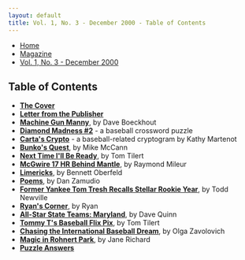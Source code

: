 ```yaml
---
layout: default
title: Vol. 1, No. 3 - December 2000 - Table of Contents
---
```

<nav class="breadcrumb" aria-label="breadcrumbs">
  <ul>
    <li><a href="{{ site.url }}{{ site.baseurl }}/index.html">Home</a></li>
    <li><a href="../magazine-home.html">Magazine</a></li>
    <li class="is-active"><a href="#" aria-current="page">Vol. 1, No. 3 - December 2000</a></li>
  </ul>
</nav>

<section>
  <h1>Table of Contents</h1>

  <ul>
    <li><a href="bi_vol_1_no_3_cover.html"><strong>The Cover</strong></a></li>
    <li><a href="bi_vol_1_no_3_letter_from_publisher.html"><strong>Letter from the Publisher</strong></a></li>
    <li><a href="bi_vol_1_no_3_machine_gun.html"><strong>Machine Gun Manny</strong></a>, by Dave Boeckhout</li>
    <li><a href="bi_vol_1_no_3_diamond_madness.html"><strong>Diamond Madness #2</strong></a> - a baseball crossword puzzle</li>
    <li><a href="bi_vol_1_no_3_cartas_crypto.html"><strong>Carta's Crypto</strong></a> - a baseball-related cryptogram by Kathy Martenot</li>
    <li><a href="bi_vol_1_no_3_bunkos_quest.html"><strong>Bunko's Quest</strong></a>, by Mike McCann</li>
    <li><a href="bi_vol_1_no_3_next_time.html"><strong>Next Time I'll Be Ready</strong></a>, by Tom Tilert</li>
    <li><a href="bi_vol_1_no_3_mcgwire_17_hr_behind.html"><strong>McGwire 17 HR Behind Mantle</strong></a>, by Raymond Mileur</li>
    <li><a href="bi_vol_1_no_3_limericks.html"><strong>Limericks</strong></a>, by Bennett Oberfeld</li>
    <li><a href="bi_vol_1_no_3_poems.html"><strong>Poems</strong></a>, by Dan Zamudio</li>
    <li><a href="bi_vol_1_no_3_tom_tresh.html"><strong>Former Yankee Tom Tresh Recalls Stellar Rookie Year</strong></a>, by Todd Newville</li>
    <li><a href="bi_vol_1_no_3_ryans_corner.html"><strong>Ryan's Corner</strong></a>, by Ryan</li>
    <li><a href="bi_vol_1_no_3_all_maryland_team.html"><strong>All-Star State Teams:  Maryland</strong></a>, by Dave Quinn</li>
    <li><a href="bi_vol_1_no_3_tommy_t.html"><strong>Tommy T's Baseball Flix Pix</strong></a>, by Tom Tilert</li>
    <li><a href="bi_vol_1_no_3_international_dream.html"><strong>Chasing the International Baseball Dream</strong></a>, by Olga Zavolovich</li>
    <li><a href="bi_vol_1_no_3_magic_in_rohnert_park.html"><strong>Magic in Rohnert Park</strong></a>, by Jane Richard</li>
    <li><a href="bi_vol_1_no_3_puzzle_answers.html"><strong>Puzzle Answers</strong></a></li>
  </ul>

</section>
